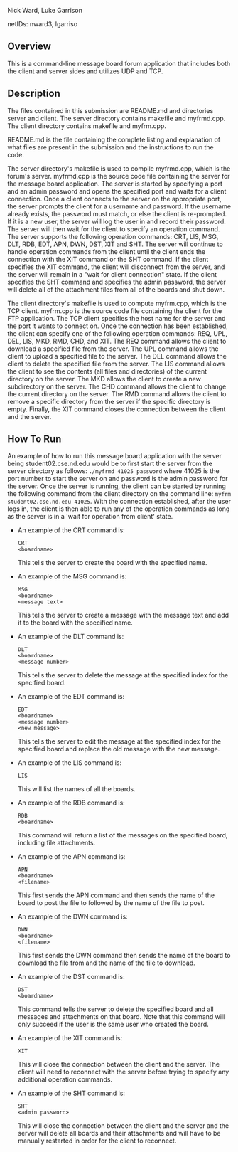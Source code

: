 Nick Ward, Luke Garrison

netIDs: nward3, lgarriso

## Overview

This is a command-line message board forum application that includes both the client and server sides and utilizes UDP and TCP.

## Description

The files contained in this submission are README.md and directories server and
client. The server directory contains makefile and myfrmd.cpp. The client directory
contains makefile and myfrm.cpp.

README.md is the file containing the complete listing and explanation of what files
are present in the submission and the instructions to run the code.

The server directory's makefile is used to compile myfrmd.cpp, which is the forum's server. myfrmd.cpp is the source code file containing the server for the message board application. The server is started by specifying a port and an admin password and opens the specified port and waits for a client connection. Once a client connects to the server on the appropriate port, the server prompts the client for a username and password. If the username already exists, the password must match, or else the client is re-prompted. If it is a new user, the server will log the user in and record their password. The server will then wait for the client to specify an operation command. The server supports the following operation commands: CRT, LIS, MSG, DLT, RDB, EDT, APN, DWN, DST, XIT and SHT. The server will continue to handle operation commands from the client until the client ends the connection with the XIT command or the SHT command. If the client specifies the  XIT command, the client will disconnect from the server, and the server will remain in a "wait for client connection" state. If the client specifies the SHT command and specifies the admin password, the server will delete all of the attachment files from all of the boards and shut down.

The client directory's makefile is used to compute myfrm.cpp, which is the TCP
client. myfrm.cpp is the source code file containing the client for the FTP
application. The TCP client specifies the host name for the server and the port
it wants to connect on. Once the connection has been established, the client
can specify one of the following operation commands: REQ, UPL, DEL, LIS, MKD, RMD,
CHD, and XIT. The REQ command allows the client to download a specified file from
the server. The UPL command allows the client to upload a specified file to the
server. The DEL command allows the client to delete the specified file from the
server. The LIS command allows the client to see the contents (all files and
directories) of the current directory on the server. The MKD allows the client to
create a new subdirectory on the server. The CHD command allows the client to
change the current directory on the server. The RMD command allows the client to
remove a specific directory from the server if the specific directory is empty.
Finally, the XIT command closes the connection between the client and the server.

## How To Run

An example of how to run this message board application with the server being
student02.cse.nd.edu would be to first start the server from the server directory as follows:
```./myfrmd 41025 password``` where 41025 is the port number to start the server on
and password is the admin password for the server.
Once the server is running, the client can be started by running the following
command from the client directory on the command line: ```myfrm student02.cse.nd.edu 41025```. With the
connection established, after the user logs in, the client is then able to run any of the operation
commands as long as the server is in a 'wait for operation from client' state.

* An example of the CRT command is:

  ```
  CRT
  <boardname>
  ```

  This tells the server to create the board with the specified name.

* An example of the MSG command is:

  ```
  MSG
  <boardname>
  <message text>
  ```

  This tells the server to create a message with the message text and
  add it to the board with the specified name.

* An example of the DLT command is:

  ```
  DLT
  <boardname>
  <message number>
  ```

  This tells the server to delete the message at the specified index
  for the specified board.

* An example of the EDT command is:

  ```
  EDT
  <boardname>
  <message number>
  <new message>
  ```

  This tells the server to edit the message at the specified index for
  the specified board and replace the old message with the new message.

* An example of the LIS command is:

  ```
  LIS
  ```

  This will list the names of all the boards.

* An example of the RDB command is:

  ```
  RDB
  <boardname>
  ```

  This command will return a list of the messages on the specified board, including file attachments.

* An example of the APN command is:

  ```
  APN
  <boardname>
  <filename>
  ```

  This first sends the APN command and then sends the name of the board to
  post the file to followed by the name of the file to post.

* An example of the DWN command is:

  ```
  DWN
  <boardname>
  <filename>
  ```

  This first sends the DWN command then sends the name of the board to download
  the file from and the name of the file to download.

* An example of the DST command is:

  ```
  DST
  <boardname>
  ```

  This command tells the server to delete the specified board and all messages and attachments on that board. Note that this command will only succeed if the user is the same user who created the board.

* An example of the XIT command is:

  ```
  XIT
  ```

  This will close the connection between the client and the server. The client will need
to reconnect with the server before trying to specify any additional operation commands.

* An example of the SHT command is:

  ```
  SHT
  <admin password>
  ```

  This will close the connection between the client and the server and the server will delete all boards and their attachments and will have to be manually restarted in order for the client to reconnect.
